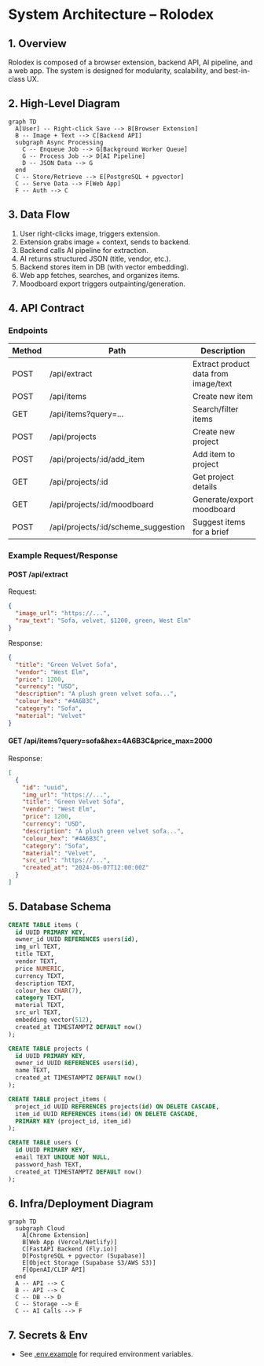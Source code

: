 # System Architecture – Rolodex

## 1. Overview
Rolodex is composed of a browser extension, backend API, AI pipeline, and a web app. The system is designed for modularity, scalability, and best-in-class UX.

## 2. High-Level Diagram
```mermaid
graph TD
  A[User] -- Right-click Save --> B[Browser Extension]
  B -- Image + Text --> C[Backend API]
  subgraph Async Processing
    C -- Enqueue Job --> G[Background Worker Queue]
    G -- Process Job --> D[AI Pipeline]
    D -- JSON Data --> G
  end
  C -- Store/Retrieve --> E[PostgreSQL + pgvector]
  C -- Serve Data --> F[Web App]
  F -- Auth --> C
```

## 3. Data Flow
1. User right-clicks image, triggers extension.
2. Extension grabs image + context, sends to backend.
3. Backend calls AI pipeline for extraction.
4. AI returns structured JSON (title, vendor, etc.).
5. Backend stores item in DB (with vector embedding).
6. Web app fetches, searches, and organizes items.
7. Moodboard export triggers outpainting/generation.

## 4. API Contract

### Endpoints
| Method | Path                                 | Description                                 |
|--------|--------------------------------------|---------------------------------------------|
| POST   | /api/extract                         | Extract product data from image/text        |
| POST   | /api/items                           | Create new item                             |
| GET    | /api/items?query=...                 | Search/filter items                         |
| POST   | /api/projects                        | Create new project                          |
| POST   | /api/projects/:id/add_item           | Add item to project                         |
| GET    | /api/projects/:id                    | Get project details                         |
| GET    | /api/projects/:id/moodboard          | Generate/export moodboard                   |
| POST   | /api/projects/:id/scheme_suggestion  | Suggest items for a brief                   |

### Example Request/Response
#### POST /api/extract
Request:
```json
{
  "image_url": "https://...",
  "raw_text": "Sofa, velvet, $1200, green, West Elm"
}
```
Response:
```json
{
  "title": "Green Velvet Sofa",
  "vendor": "West Elm",
  "price": 1200,
  "currency": "USD",
  "description": "A plush green velvet sofa...",
  "colour_hex": "#4A6B3C",
  "category": "Sofa",
  "material": "Velvet"
}
```

#### GET /api/items?query=sofa&hex=4A6B3C&price_max=2000
Response:
```json
[
  {
    "id": "uuid",
    "img_url": "https://...",
    "title": "Green Velvet Sofa",
    "vendor": "West Elm",
    "price": 1200,
    "currency": "USD",
    "description": "A plush green velvet sofa...",
    "colour_hex": "#4A6B3C",
    "category": "Sofa",
    "material": "Velvet",
    "src_url": "https://...",
    "created_at": "2024-06-07T12:00:00Z"
  }
]
```

## 5. Database Schema
```sql
CREATE TABLE items (
  id UUID PRIMARY KEY,
  owner_id UUID REFERENCES users(id),
  img_url TEXT,
  title TEXT,
  vendor TEXT,
  price NUMERIC,
  currency TEXT,
  description TEXT,
  colour_hex CHAR(7),
  category TEXT,
  material TEXT,
  src_url TEXT,
  embedding vector(512),
  created_at TIMESTAMPTZ DEFAULT now()
);

CREATE TABLE projects (
  id UUID PRIMARY KEY,
  owner_id UUID REFERENCES users(id),
  name TEXT,
  created_at TIMESTAMPTZ DEFAULT now()
);

CREATE TABLE project_items (
  project_id UUID REFERENCES projects(id) ON DELETE CASCADE,
  item_id UUID REFERENCES items(id) ON DELETE CASCADE,
  PRIMARY KEY (project_id, item_id)
);

CREATE TABLE users (
  id UUID PRIMARY KEY,
  email TEXT UNIQUE NOT NULL,
  password_hash TEXT,
  created_at TIMESTAMPTZ DEFAULT now()
);
```

## 6. Infra/Deployment Diagram
```mermaid
graph TD
  subgraph Cloud
    A[Chrome Extension]
    B[Web App (Vercel/Netlify)]
    C[FastAPI Backend (Fly.io)]
    D[PostgreSQL + pgvector (Supabase)]
    E[Object Storage (Supabase S3/AWS S3)]
    F[OpenAI/CLIP API]
  end
  A -- API --> C
  B -- API --> C
  C -- DB --> D
  C -- Storage --> E
  C -- AI Calls --> F
```

## 7. Secrets & Env
- See [.env.example](./.env.example) for required environment variables. 